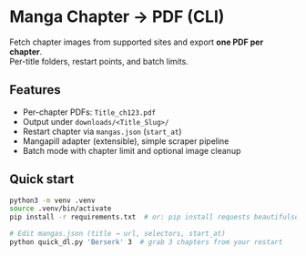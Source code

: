# Manga Chapter → PDF (CLI)

Fetch chapter images from supported sites and export **one PDF per chapter**.  
Per-title folders, restart points, and batch limits.

## Features
- Per-chapter PDFs: `Title_ch123.pdf`
- Output under `downloads/<Title_Slug>/`
- Restart chapter via `mangas.json` (`start_at`)
- Mangapill adapter (extensible), simple scraper pipeline
- Batch mode with chapter limit and optional image cleanup

## Quick start
```bash
python3 -m venv .venv
source .venv/bin/activate
pip install -r requirements.txt  # or: pip install requests beautifulsoup4 Pillow

# Edit mangas.json (title → url, selectors, start_at)
python quick_dl.py 'Berserk' 3  # grab 3 chapters from your restart
```
```
